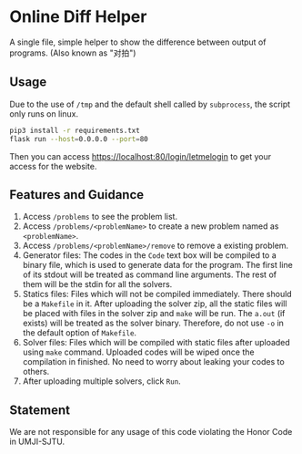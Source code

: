 # Online Diff Helper

A single file, simple helper to show the difference between output of programs. (Also known as "对拍")

## Usage

Due to the use of `/tmp` and the default shell called by `subprocess`, the script only runs on linux.

```bash
pip3 install -r requirements.txt
flask run --host=0.0.0.0 --port=80
```

Then you can access <https://localhost:80/login/letmelogin> to get your access for the website.

## Features and Guidance

1. Access `/problems` to see the problem list.
2. Access `/problems/<problemName>` to create a new problem named as `<problemName>`.
3. Access `/problems/<problemName>/remove` to remove a existing problem.
4. Generator files: The codes in the `Code` text box will be compiled to a binary file, which is used to generate data for the program. The first line of its stdout will be treated as command line arguments. The rest of them will be the stdin for all the solvers.
5. Statics files: Files which will not be compiled immediately. There should be a `Makefile` in it. After uploading the solver zip, all the static files will be placed with files in the solver zip and `make` will be run. The `a.out` (if exists) will be treated as the solver binary. Therefore, do not use `-o` in the default option of `Makefile`.
6. Solver files: Files which will be compiled with static files after uploaded using `make` command. Uploaded codes will be wiped once the compilation in finished. No need to worry about leaking your codes to others.
7. After uploading multiple solvers, click `Run`.

## Statement

We are not responsible for any usage of this code violating the Honor Code in UMJI-SJTU.
